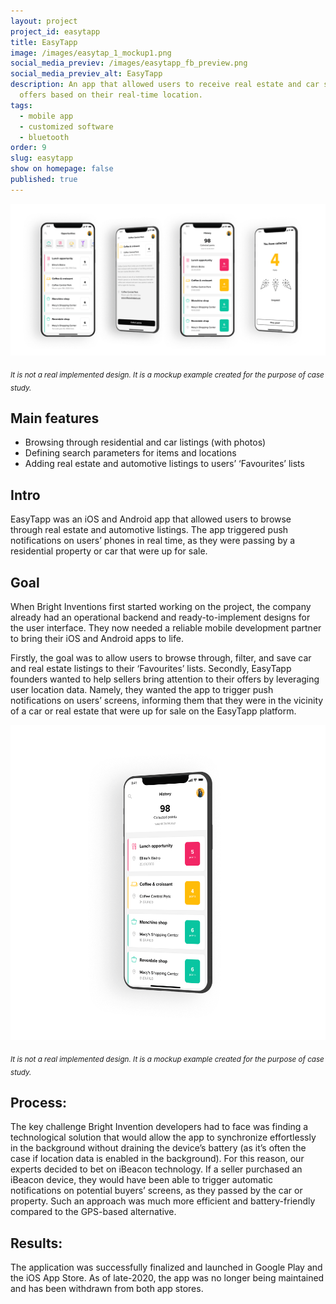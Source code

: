 ```yaml
---
layout: project
project_id: easytapp
title: EasyTapp
image: /images/easytap_1_mockup1.png
social_media_previev: /images/easytapp_fb_preview.png
social_media_previev_alt: EasyTapp
description: An app that allowed users to receive real estate and car sales’
  offers based on their real-time location.
tags:
  - mobile app
  - customized software
  - bluetooth
order: 9
slug: easytapp
show on homepage: false
published: true
---
```



![easytapp mobile app development](/images/easytap_quartet1_copy.png)

<sub>*It is not a real implemented design. It is a mockup example created for the purpose of case study.*</sub>

## Main features

* Browsing through residential and car listings (with photos)
* Defining search parameters for items and locations
* Adding real estate and automotive listings to users’ ‘Favourites’ lists

## Intro

EasyTapp was an iOS and Android app that allowed users to browse through real estate and automotive listings. The app triggered push notifications on users’ phones in real time, as they were passing by a residential property or car that were up for sale.

## Goal

When Bright Inventions first started working on the project, the company already had an operational backend and ready-to-implement designs for the user interface. They now needed a reliable mobile development partner to bring their iOS and Android apps to life. 

Firstly, the goal was to allow users to browse through, filter, and save car and real estate listings to their ‘Favourites’ lists. Secondly, EasyTapp founders wanted to help sellers bring attention to their offers by leveraging user location data. Namely, they wanted the app to trigger push notifications on users’ screens, informing them that they were in the vicinity of a car or real estate that were up for sale on the EasyTapp platform.

![easytapp mobile app development](/images/easytap_1_mockup1.png)

<sub>*It is not a real implemented design. It is a mockup example created for the purpose of case study.*</sub>

## Process:

The key challenge Bright Invention developers had to face was finding a technological solution that would allow the app to synchronize effortlessly in the background without draining the device’s battery (as it’s often the case if location data is enabled in the background). For this reason, our experts decided to bet on iBeacon technology. If a seller purchased an iBeacon device, they would have been able to trigger automatic notifications on potential buyers’ screens, as they passed by the car or property. Such an approach was  much more efficient and battery-friendly compared to the GPS-based alternative.

## Results:

The application was successfully finalized and launched in Google Play and the iOS App Store. As of late-2020, the app was no longer being maintained and has been withdrawn from both app stores.
